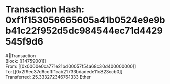 
Transaction Hash: 0xf1f153056665605a41b0524e9e9bb41c22f952d5dc984544ec71d4429545f9d6
====================================================================================
  
#💸Transaction  
Block: [[14759001]]  
From: [[0x0000e0ca771e21bd00057f54a68c30d400000000]]  
To: [[0x2f9ec37d6ccfff1cab21733bdadede11c823ccb0]]  
Transferred: 25.333272346761333 Ether